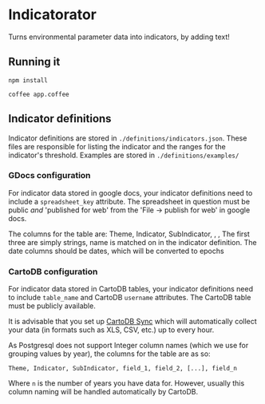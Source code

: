 Indicatorator
=================

Turns environmental parameter data into indicators, by adding text! 

## Running it

`npm install`

`coffee app.coffee`

## Indicator definitions

Indicator definitions are stored in `./definitions/indicators.json`. These
files are responsible for listing the indicator and the ranges for the
indicator's threshold. Examples are stored in `./definitions/examples/`

### GDocs configuration

For indicator data stored in google docs, your indicator definitions need to
include a `spreadsheet_key` attribute. The spreadsheet in question must be
public *and* 'published for web' from the 'File -> publish for web' in google
docs.

The columns for the table are:
    Theme, Indicator, SubIndicator, <date>, <date>, <date>
The first three are simply strings, name is matched on in the indicator
definition. The date columns should be dates, which will be converted to epochs

### CartoDB configuration

For indicator data stored in CartoDB tables, your indicator definitions
need to include `table_name` and CartoDB `username` attributes. The
CartoDB table must be publicly available.

It is advisable that you set up [CartoDB
Sync](http://blog.cartodb.com/post/65639747344/synced-tables-create-real-time-maps-from-data-anywhere)
which will automatically collect your data (in formats such as XLS, CSV,
etc.) up to every hour.

As Postgresql does not support Integer column names (which we use for
grouping values by year), the columns for the table are as so:

    Theme, Indicator, SubIndicator, field_1, field_2, [...], field_n

Where `n` is the number of years you have data for. However, usually
this column naming will be handled automatically by CartoDB.
